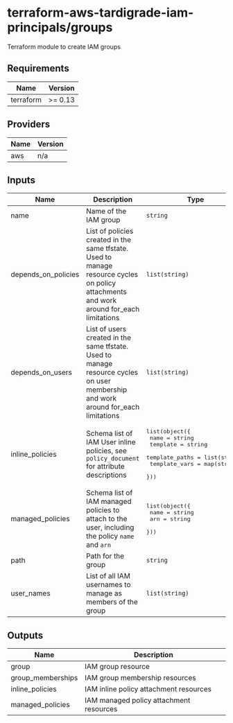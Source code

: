 # terraform-aws-tardigrade-iam-principals/groups

Terraform module to create IAM groups


<!-- BEGIN TFDOCS -->
## Requirements

| Name | Version |
|------|---------|
| terraform | >= 0.13 |

## Providers

| Name | Version |
|------|---------|
| aws | n/a |

## Inputs

| Name | Description | Type | Default | Required |
|------|-------------|------|---------|:--------:|
| name | Name of the IAM group | `string` | n/a | yes |
| depends\_on\_policies | List of policies created in the same tfstate. Used to manage resource cycles on policy attachments and work around for\_each limitations | `list(string)` | `[]` | no |
| depends\_on\_users | List of users created in the same tfstate. Used to manage resource cycles on user membership and work around for\_each limitations | `list(string)` | `[]` | no |
| inline\_policies | Schema list of IAM User inline policies, see `policy_document` for attribute descriptions | <pre>list(object({<br>    name           = string<br>    template       = string<br>    template_paths = list(string)<br>    template_vars  = map(string)<br>  }))</pre> | `[]` | no |
| managed\_policies | Schema list of IAM managed policies to attach to the user, including the policy `name` and `arn` | <pre>list(object({<br>    name = string<br>    arn  = string<br>  }))</pre> | `[]` | no |
| path | Path for the group | `string` | `null` | no |
| user\_names | List of all IAM usernames to manage as members of the group | `list(string)` | `[]` | no |

## Outputs

| Name | Description |
|------|-------------|
| group | IAM group resource |
| group\_memberships | IAM group membership resources |
| inline\_policies | IAM inline policy attachment resources |
| managed\_policies | IAM managed policy attachment resources |

<!-- END TFDOCS -->
